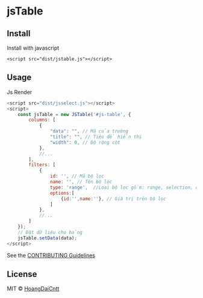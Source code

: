 # jsTable
## Install

Install with javascript
```
<script src="dist/jstable.js"></script>
```


## Usage
Js Render
```js
<script src="dist/jsselect.js"></script>
<script>
    const jsTable = new JSTable('#js-table', {
        columns: [
            {
                "data": "", // Mã của trường
                "title": "", // Tiêu đề hiển thị
                "width": 0, // Độ rộng cột
            },
            //...
        ],
        filters: [
            {
                id: '', // Mã bộ lọc
                name: '', // Tên bộ lọc
                type: 'range',  //Loại bộ lọc gồm: range, selection, option tương ứng vs 3 bộ lọc trong desgin
                options:[
                    {id:'',name:''}, // Giá trị trên bộ lọc
                ]
            },
            //...
        ]
    });
    // Đặt dữ liệu cho bảng
    jsTable.setData(data);
</script>
```



See the [CONTRIBUTING Guidelines](https://github.com/hoangdaicntt/js-select/blob/master/CONTRIBUTING.md)

## License

MIT © [HoangDaiCntt](https://hoangdaicntt.com)
